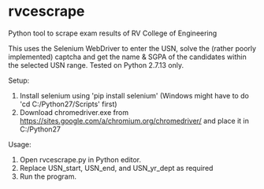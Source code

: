 # rvcescrape
Python tool to scrape exam results of RV College of Engineering

This uses the Selenium WebDriver to enter the USN, solve the (rather poorly implemented) captcha and get the name & SGPA of the candidates within the selected USN range. Tested on Python 2.7.13 only.

Setup:
1. Install selenium using 'pip install selenium' (Windows might have to do 'cd C:/Python27/Scripts' first)
2. Download chromedriver.exe from https://sites.google.com/a/chromium.org/chromedriver/ and place it in C:/Python27

Usage:
1. Open rvcescrape.py in Python editor.
1. Replace USN_start, USN_end, and USN_yr_dept as required
2. Run the program.
